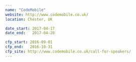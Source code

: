 ```yaml
---
name: "CodeMobile"
website: http://www.codemobile.co.uk/
location: Chester, UK

date_start: 2017-04-17
date_end:   2017-04-20

cfp_start: 2016-09-01
cfp_end:   2016-10-31
cfp_site: http://www.codemobile.co.uk/call-for-speakers/
---
```

